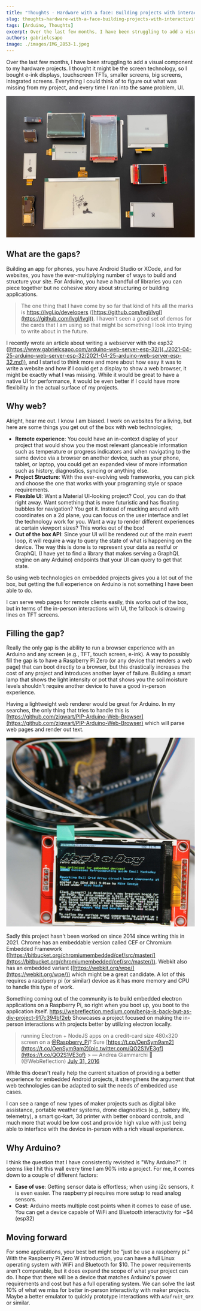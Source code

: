 ```yaml
---
title: "Thoughts - Hardware with a face: Building projects with interactivity."
slug: thoughts-hardware-with-a-face-building-projects-with-interactivity
tags: [Arduino, Thoughts]
excerpt: Over the last few months, I have been struggling to add a visual component to my hardware projects.
authors: gabrielcsapo
image: ./images/IMG_2853-1.jpeg
---
```


Over the last few months, I have been struggling to add a visual component to my hardware projects. I thought it might be the screen technology, so I bought e-ink displays, touchscreen TFTs, smaller screens, big screens, integrated screens. Everything I could think of to figure out what was missing from my project, and every time I ran into the same problem, UI.

<!-- truncate -->

![Some of the displays I have played around with.](./images/IMG_2853-1.jpeg)

## What are the gaps?

Building an app for phones, you have Android Studio or XCode, and for websites, you have the ever-multiplying number of ways to build and structure your site. For Arduino, you have a handful of libraries you can piece together but no cohesive story about structuring or building applications.

> The one thing that I have come by so far that kind of hits all the marks is <https://lvgl.io/developers> ([https://github.com/lvgl/lvgl](https://github.com/lvgl/lvgl)). I haven't seen a good set of demos for the cards that I am using so that might be something I look into trying to write about in the future.

I recently wrote an article about writing a webserver with the esp32 ([https://www.gabrielcsapo.com/arduino-web-server-esp-32/](../2021-04-25-arduino-web-server-esp-32/2021-04-25-arduino-web-server-esp-32.md)), and I started to think more and more about how easy it was to write a website and how if I could get a display to show a web browser, it might be exactly what I was missing. While it would be great to have a native UI for performance, it would be even better if I could have more flexibility in the actual surface of my projects.

## Why web?

Alright, hear me out. I know I am biased. I work on websites for a living, but here are some things you get out of the box with web technologies;

- **Remote experience**: You could have an in-context display of your project that would show you the most relevant glanceable information such as temperature or progress indicators and when navigating to the same device via a browser on another device, such as your phone, tablet, or laptop, you could get an expanded view of more information such as history, diagnostics, syncing or anything else.
- **Project Structure**: With the ever-evolving web frameworks, you can pick and choose the one that works with your programing style or space requirements.
- **Flexible UI**: Want a Material UI-looking project? Cool, you can do that right away. Want something that is more futuristic and has floating bubbles for navigation? You got it. Instead of mucking around with coordinates on a 2d plane, you can focus on the user interface and let the technology work for you. Want a way to render different experiences at certain viewport sizes? This works out of the box!
- **Out of the box API**: Since your UI will be rendered out of the main event loop, it will require a way to query the state of what is happening on the device. The way this is done is to represent your data as restful or GraphQL (I have yet to find a library that makes serving a GraphQL engine on any Arduino) endpoints that your UI can query to get that state.

So using web technologies on embedded projects gives you a lot out of the box, but getting the full experience on Arduino is not something I have been able to do.

I can serve web pages for remote clients easily, this works out of the box, but in terms of the in-person interactions with UI, the fallback is drawing lines on TFT screens.

## Filling the gap?

Really the only gap is the ability to run a browser experience with an Arduino and any screen (e.g., TFT, touch screen, e-ink). A way to possibly fill the gap is to have a Raspberry Pi Zero (or any device that renders a web page) that can boot directly to a browser, but this drastically increases the cost of any project and introduces another layer of failure. Building a smart lamp that shows the light intensity or pot that shows you the soil moisture levels shouldn't require another device to have a good in-person experience.

Having a lightweight web renderer would be great for Arduino. In my searches, the only thing that tries to handle this is [https://github.com/zigwart/PIP-Arduino-Web-Browser](https://github.com/zigwart/PIP-Arduino-Web-Browser) which will parse web pages and render out text.

![This is an example of what is rendered when using PIP-Arduino-Web-Browser. For more details, visit the source at <https://hackaday.io/project/3116-pip-arduino-web-browser>.](./images/925351412462195167-1.jpeg)

Sadly this project hasn't been worked on since 2014 since writing this in 2021. Chrome has an embeddable version called CEF or Chromium Embedded Framework ([https://bitbucket.org/chromiumembedded/cef/src/master/](https://bitbucket.org/chromiumembedded/cef/src/master/)). Webkit also has an embedded variant ([https://webkit.org/wpe/](https://webkit.org/wpe/)) which might be a great candidate. A lot of this requires a raspberry pi (or similar) device as it has more memory and CPU to handle this type of work.

Something coming out of the community is to build embedded electron applications on a Raspberry Pi, so right when you boot up, you boot to the application itself. <https://webreflection.medium.com/benja-is-back-but-as-diy-project-917c394bf2eb> Showcases a project focused on making the in-person interactions with projects better by utilizing electron locally.

> running Electron + NodeJS apps on a credit-card size 480x320 screen on a [@Raspberry_Pi](https://twitter.com/Raspberry_Pi?ref_src=twsrc%5Etfw)? Sure [https://t.co/OenSym9am2](https://t.co/OenSym9am2)[pic.twitter.com/QO2S1VE3gf](https://t.co/QO2S1VE3gf) > &mdash; Andrea Giammarchi 🍥 (@WebReflection) [July 31, 2016](https://twitter.com/WebReflection/status/759868175534157824?ref_src=twsrc%5Etfw)

While this doesn't really help the current situation of providing a better experience for embedded Android projects, it strengthens the argument that web technologies can be adapted to suit the needs of embedded use cases.

I can see a range of new types of maker projects such as digital bike assistance, portable weather systems, drone diagnostics (e.g., battery life, telemetry), a smart go-kart, 3d printer with better onboard controls, and much more that would be low cost and provide high value with just being able to interface with the device in-person with a rich visual experience.

## Why Arduino?

I think the question that I have consistently revisited is "Why Arduino?". It seems like I hit this wall every time I am 90% into a project. For me, it comes down to a couple of different factors:

- **Ease of use**: Getting sensor data is effortless; when using i2c sensors, it is even easier. The raspberry pi requires more setup to read analog sensors.
- **Cost**: Arduino meets multiple cost points when it comes to ease of use. You can get a device capable of WiFi and Bluetooth interactivity for ~$4 (esp32)

## Moving forward

For some applications, your best bet might be "just be use a raspberry pi." With the Raspberry Pi Zero W introduction, you can have a full Linux operating system with WiFi and Bluetooth for $10. The power requirements aren't comparable, but it does expand the scope of what your project can do. I hope that there will be a device that matches Arduino's power requirements and cost but has a full operating system. We can solve the last 10% of what we miss for better in-person interactivity with maker projects. Maybe a better emulator to quickly prototype interactions with `Adafruit_GFX` or similar.
